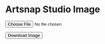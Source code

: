 <!DOCTYPE html>
<html lang="en">
<head>
  <meta charset="UTF-8" />
  <meta name="viewport" content="width=device-width, initial-scale=1.0"/>
  <title>Image Upload & Details</title>
  <link rel="stylesheet" href="styles.css" />
</head>
<body>
  <div class="container">
<h1>Artsnap Studio Image</h1>

<input type="file" id="imageUpload" accept="image/*" />
<img id="imageToDownload" style="display:none;" alt="Uploaded Image"/>

<form id="imageDetailsForm" style="display: none;">
   <h3>Image Details</h3>
   <label>Title:</label><input type="text" id="imageTitle" required />
   <label>Description:</label><textarea id="imageDescription" required></textarea>
   <label>Format:</label><input type="text" id="imageFormat" required />
   <label>Price (USD):</label><input type="number" id="imagePrice" required />
   <label>File Size (MB):</label><input type="number" id="imageSize" required />
   <label>Resolution:</label><input type="text" id="imageResolution" required />
   <label>Tags:</label><input type="text" id="imageCategory" required />
   <label>Copyright:</label><input type="text" id="imageCopyright" required />
   <button type="submit">Submit Details</button>
</form>

<button id="downloadBtn">Download Image</button>
<button id="viewDetailsBtn" style="display: none;">View Details</button>

<div id="submittedDetails" class="details-card" style="display: none;">
   <h3>Submitted Image Details</h3>
   <ul id="detailsList"></ul>
</div>
  </div>

  <script src="script.js"></script>
</body>
</html>

